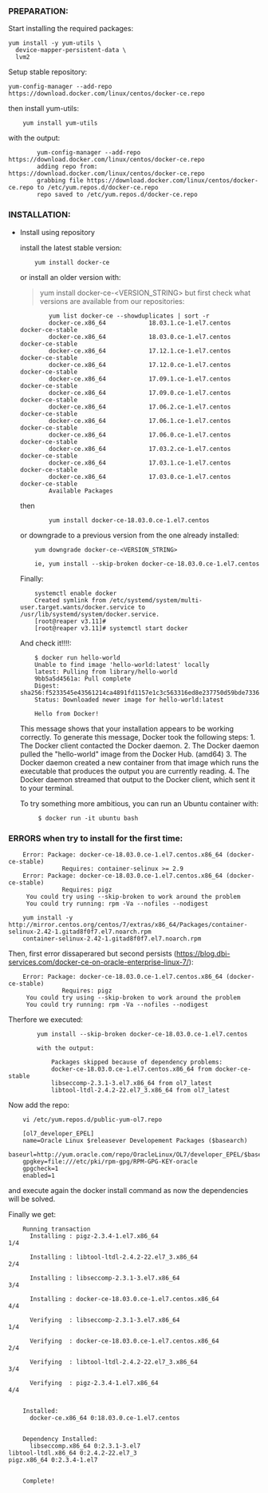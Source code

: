 ### PREPARATION:
Start installing the required packages:
```
yum install -y yum-utils \
  device-mapper-persistent-data \
  lvm2
```
Setup stable repository:
```
yum-config-manager --add-repo https://download.docker.com/linux/centos/docker-ce.repo
```
then install yum-utils:
```
	yum install yum-utils
```	
with the output:
```	
		yum-config-manager --add-repo https://download.docker.com/linux/centos/docker-ce.repo
		adding repo from: https://download.docker.com/linux/centos/docker-ce.repo
		grabbing file https://download.docker.com/linux/centos/docker-ce.repo to /etc/yum.repos.d/docker-ce.repo
		repo saved to /etc/yum.repos.d/docker-ce.repo
```

		  
### INSTALLATION:
- Install using repository

	install the latest stable version:
	```
		yum install docker-ce
	```	
	or install an older version with: 
	> yum install docker-ce-<VERSION_STRING> but first check what versions are available from our repositories:
	```
			yum list docker-ce --showduplicates | sort -r
			docker-ce.x86_64            18.03.1.ce-1.el7.centos             docker-ce-stable
			docker-ce.x86_64            18.03.0.ce-1.el7.centos             docker-ce-stable
			docker-ce.x86_64            17.12.1.ce-1.el7.centos             docker-ce-stable
			docker-ce.x86_64            17.12.0.ce-1.el7.centos             docker-ce-stable
			docker-ce.x86_64            17.09.1.ce-1.el7.centos             docker-ce-stable
			docker-ce.x86_64            17.09.0.ce-1.el7.centos             docker-ce-stable
			docker-ce.x86_64            17.06.2.ce-1.el7.centos             docker-ce-stable
			docker-ce.x86_64            17.06.1.ce-1.el7.centos             docker-ce-stable
			docker-ce.x86_64            17.06.0.ce-1.el7.centos             docker-ce-stable
			docker-ce.x86_64            17.03.2.ce-1.el7.centos             docker-ce-stable
			docker-ce.x86_64            17.03.1.ce-1.el7.centos             docker-ce-stable
			docker-ce.x86_64            17.03.0.ce-1.el7.centos             docker-ce-stable
			Available Packages
	```	
	then 
	```	
			yum install docker-ce-18.03.0.ce-1.el7.centos
   ```
	or downgrade to a previous version from the one already installed:
	```
		yum downgrade docker-ce-<VERSION_STRING>
		
		ie, yum install --skip-broken docker-ce-18.03.0.ce-1.el7.centos
	```	
	Finally:
	```
		systemctl enable docker
		Created symlink from /etc/systemd/system/multi-user.target.wants/docker.service to /usr/lib/systemd/system/docker.service.
		[root@reaper v3.11]#
		[root@reaper v3.11]# systemctl start docker
	```	
	And check it!!!!:
	```
	    $ docker run hello-world
		Unable to find image 'hello-world:latest' locally
		latest: Pulling from library/hello-world
		9bb5a5d4561a: Pull complete
		Digest: sha256:f5233545e43561214ca4891fd1157e1c3c563316ed8e237750d59bde73361e77
		Status: Downloaded newer image for hello-world:latest

		Hello from Docker!
	```
	This message shows that your installation appears to be working correctly.
	To generate this message, Docker took the following steps:
		 1. The Docker client contacted the Docker daemon.
		 2. The Docker daemon pulled the "hello-world" image from the Docker Hub.
			(amd64)
		 3. The Docker daemon created a new container from that image which runs the
			executable that produces the output you are currently reading.
		 4. The Docker daemon streamed that output to the Docker client, which sent it
			to your terminal.

	To try something more ambitious, you can run an Ubuntu container with:
	```
		 $ docker run -it ubuntu bash
     ```
		

### ERRORS when try to install for the first time:
```
	Error: Package: docker-ce-18.03.0.ce-1.el7.centos.x86_64 (docker-ce-stable)
			   Requires: container-selinux >= 2.9
	Error: Package: docker-ce-18.03.0.ce-1.el7.centos.x86_64 (docker-ce-stable)
			   Requires: pigz
	 You could try using --skip-broken to work around the problem
	 You could try running: rpm -Va --nofiles --nodigest
```
```	 
	yum install -y http://mirror.centos.org/centos/7/extras/x86_64/Packages/container-selinux-2.42-1.gitad8f0f7.el7.noarch.rpm
	container-selinux-2.42-1.gitad8f0f7.el7.noarch.rpm  
```
Then, first error dissaperared but second persists (https://blog.dbi-services.com/docker-ce-on-oracle-enterprise-linux-7/):
```
	Error: Package: docker-ce-18.03.0.ce-1.el7.centos.x86_64 (docker-ce-stable)
			   Requires: pigz
	 You could try using --skip-broken to work around the problem
	 You could try running: rpm -Va --nofiles --nodigest
```

Therfore we executed:
```
		yum install --skip-broken docker-ce-18.03.0.ce-1.el7.centos
		
		with the output:
		
			Packages skipped because of dependency problems:
			docker-ce-18.03.0.ce-1.el7.centos.x86_64 from docker-ce-stable
			libseccomp-2.3.1-3.el7.x86_64 from ol7_latest
			libtool-ltdl-2.4.2-22.el7_3.x86_64 from ol7_latest
```
Now add the repo:
```
	vi /etc/yum.repos.d/public-yum-ol7.repo
	
	[ol7_developer_EPEL]
	name=Oracle Linux $releasever Developement Packages ($basearch)
	baseurl=http://yum.oracle.com/repo/OracleLinux/OL7/developer_EPEL/$basearch/
	gpgkey=file:///etc/pki/rpm-gpg/RPM-GPG-KEY-oracle
	gpgcheck=1
	enabled=1
```
and execute again the docker install command as now the dependencies will be solved.

Finally we get:
```
	Running transaction
	  Installing : pigz-2.3.4-1.el7.x86_64                                                                                                                                                                        1/4

	  Installing : libtool-ltdl-2.4.2-22.el7_3.x86_64                                                                                                                                                             2/4

	  Installing : libseccomp-2.3.1-3.el7.x86_64                                                                                                                                                                  3/4

	  Installing : docker-ce-18.03.0.ce-1.el7.centos.x86_64                                                                                                                                                       4/4

	  Verifying  : libseccomp-2.3.1-3.el7.x86_64                                                                                                                                                                  1/4

	  Verifying  : docker-ce-18.03.0.ce-1.el7.centos.x86_64                                                                                                                                                       2/4

	  Verifying  : libtool-ltdl-2.4.2-22.el7_3.x86_64                                                                                                                                                             3/4

	  Verifying  : pigz-2.3.4-1.el7.x86_64                                                                                                                                                                        4/4


	Installed:
	  docker-ce.x86_64 0:18.03.0.ce-1.el7.centos


	Dependency Installed:
	  libseccomp.x86_64 0:2.3.1-3.el7                                       libtool-ltdl.x86_64 0:2.4.2-22.el7_3                                       pigz.x86_64 0:2.3.4-1.el7


	Complete!
```

